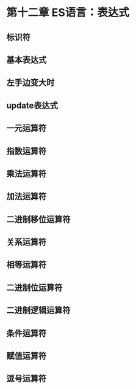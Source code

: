 # 第十二章 ES语言：表达式

<!-- 
- p178
1. 标识符
2. 基本表达式
3. 左手边表达式
4. 后缀表达式
5. 一元运算符
6. 乘法运算符
7. 加法运算符
8. 二进制移位运算符
9. 关系运算符
10. 相等运算符
11. 二进制位运算符
12. 二进制逻辑运算符
13. 条件运算符
14. 赋值运算符
15. 逗号运算符 -->

## 标识符

## 基本表达式
## 左手边变大时
## update表达式
## 一元运算符
## 指数运算符
## 乘法运算符
## 加法运算符
## 二进制移位运算符
## 关系运算符
## 相等运算符
## 二进制位运算符
## 二进制逻辑运算符
## 条件运算符
## 赋值运算符
## 逗号运算符

